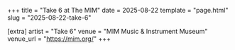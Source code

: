 +++
title = "Take 6 at The MIM"
date = 2025-08-22
template = "page.html"
slug = "2025-08-22-take-6"

[extra]
artist = "Take 6"
venue = "MIM Music & Instrument Museum"
venue_url = "https://mim.org/"
+++
